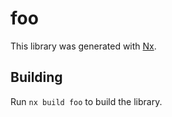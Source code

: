 # foo

This library was generated with [Nx](https://nx.dev).

## Building

Run `nx build foo` to build the library.
